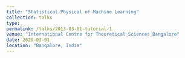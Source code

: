 ```yaml
---
title: "Statistical Physical of Machine Learning"
collection: talks
type: 
permalink: /talks/2013-03-01-tutorial-1
venue: "International Centre for Theoretical Sciences Bangalore"
date: 2020-03-01
location: "Bangalore, India"
---
```


